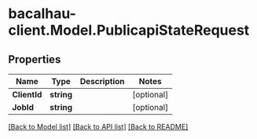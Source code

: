 # bacalhau-client.Model.PublicapiStateRequest
## Properties

Name | Type | Description | Notes
------------ | ------------- | ------------- | -------------
**ClientId** | **string** |  | [optional] 
**JobId** | **string** |  | [optional] 

[[Back to Model list]](../README.md#documentation-for-models) [[Back to API list]](../README.md#documentation-for-api-endpoints) [[Back to README]](../README.md)

